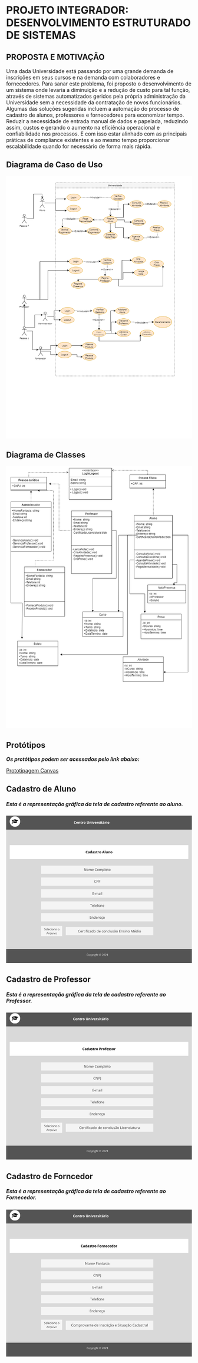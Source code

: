 # PROJETO INTEGRADOR: DESENVOLVIMENTO ESTRUTURADO DE SISTEMAS 

## PROPOSTA E MOTIVAÇÃO

Uma dada Universidade está passando por uma grande demanda de inscrições em seus cursos e na demanda com colaboradores e fornecedores. Para sanar este problema, foi proposto o desenvolvimento de um sistema onde levaria a diminuição e a redução de custo para tal função, através  de sistemas automatizados geridos pela própria administração da Universidade sem a necessidade da contratação de novos funcionários.
Algumas das soluções sugeridas incluem a  automação do  processo de cadastro de alunos, professores e fornecedores para economizar tempo. Reduzir a necessidade de entrada manual de dados e papelada, reduzindo assim,  custos e gerando o aumento  na eficiência operacional e  confiabilidade nos processos. E com isso estar alinhado com as principais práticas de compliance existentes e ao mesmo tempo proporcionar escalabilidade quando for necessário de forma mais rápida.

## Diagrama de Caso de Uso

![scrre](/UML/Universidade_Caso_de_Uso.png)


## Diagrama de Classes

![scrre](/UML/Universidade_Classe.png)


## Protótipos 

***Os protótipos podem ser acessados pelo link abaixo:*** <p></p>
[Prototipagem Canvas](https://www.canva.com/design/DAFy3zftsJU/xRIlePJFOX2InwwZskHUPg/view)



## Cadastro de Aluno

##### Esta é a representação gráfica da tela de cadastro referente ao aluno.



![scrre](/Prototipos/CadastroAluno.png)


## Cadastro de Professor

##### Esta é a representação gráfica da tela de cadastro referente ao Professor.



![scrre](/Prototipos/CadastroProfessor.png)

## Cadastro de Forncedor

##### Esta é a representação gráfica da tela de cadastro referente ao Fornecedor.



![scrre](/Prototipos/CadastroFornecedor.png)
